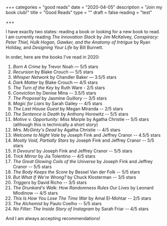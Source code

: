 +++
categories = "good reads"
date = "2020-04-05"
description = "Join my book club!"
title = "Good Reads"
type = ""
draft = false
reading = "test"

+++

I have exactly two states: reading a book or looking for a new book to read. I am currently reading _The Innovation Stack_ by Jim McKelvey, _Conspiracy: Peter Thiel, Hulk Hogan, Gawker, and the Anatomy of Intrigue_ by Ryan Holiday, and _Designing Your Life_ by Bill Burnett.

In order, here are the books I've read in 2020:

1. _Born A Crime_ by Trevor Noah — 5/5 stars  
2. _Recursion_ by Blake Crouch — 5/5 stars  
3. _Whisper Network_ by Chandler Baker — 3.5/5 stars  
4. _Dark Matter_ by Blake Crouch — 4/5 stars  
5. _The Turn of the Key_ by Ruth Ware - 2/5 stars  
6. _Conviction_ by Denise Mina -- 3.5/5 stars  
7. _The Proposal_ by Jasmine Guillory -- 3/5 stars  
8. _Magic for Liars_ by Sarah Gailey -- 4/5 stars  
9. _The Last House Guest_ by Megan Miranda -- 2/5 stars  
10. _The Sentence is Death_ by Anthony Horowitz -- 5/5 stars  
11. _Motive v. Opportunity: Miss Marple_ by Agatha Christie -- 5/5 stars (although this is technically a short story)  
12. _Mrs. McGinty's Dead_ by Agatha Christie -- 4/5 stars  
13. _Welcome to Night Vale_ by Joseph Fink and Jeffrey Cranor -- 4.5/5 stars  
14. _Mostly Void, Partially Stars_  by Joseph Fink and Jeffrey Cranor -- 5/5 stars  
15. _It Devours!_  by Joseph Fink and Jeffrey Cranor -- 5/5 stars  
16. _Trick Mirror_ by Jia Tolentino -- 4/5 stars
17. _The Great Glowing Coils of the Universe_  by Joseph Fink and Jeffrey Cranor -- 5/5 stars  
18.  _The Body Keeps the Score_ by Bessel Van der Folk -- 5/5 stars  
19. _But What If We're Wrong?_ by Chuck Klosterman -- 3/5 stars  
20. _Triggers_ by David Richo -- 3/5 stars  
21. _The Drunkard's Walk: How Randomness Rules Our Lives_ by Leonard Mlodinow -- 4/5 stars  
22. _This Is How You Lose The Time War_ by Amal El-Mohtar -- 2/5 stars  
23. _The Alchemist_ by Paulo Coelho -- 5/5 stars  
24. _No Filter: The Inside Story of Instagram_ by Sarah Friar -- 4/5 stars  

And I am always accepting recommendations! 